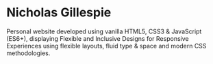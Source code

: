 # Nicholas Gillespie

Personal website developed using vanilla HTML5, CSS3 & JavaScript (ES6+), displaying Flexible and Inclusive Designs for Responsive Experiences using flexible layouts, fluid type & space and modern CSS methodologies.
